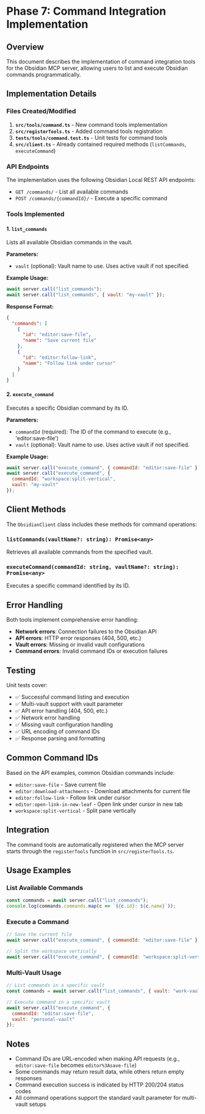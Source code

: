 # Phase 7: Command Integration Implementation

## Overview

This document describes the implementation of command integration tools for the Obsidian MCP server, allowing users to list and execute Obsidian commands programmatically.

## Implementation Details

### Files Created/Modified

1. **`src/tools/command.ts`** - New command tools implementation
2. **`src/registerTools.ts`** - Added command tools registration
3. **`tests/tools/command.test.ts`** - Unit tests for command tools
4. **`src/client.ts`** - Already contained required methods (`listCommands`, `executeCommand`)

### API Endpoints

The implementation uses the following Obsidian Local REST API endpoints:

- `GET /commands/` - List all available commands
- `POST /commands/{commandId}/` - Execute a specific command

### Tools Implemented

#### 1. `list_commands`

Lists all available Obsidian commands in the vault.

**Parameters:**
- `vault` (optional): Vault name to use. Uses active vault if not specified.

**Example Usage:**
```javascript
await server.call("list_commands");
await server.call("list_commands", { vault: "my-vault" });
```

**Response Format:**
```json
{
  "commands": [
    {
      "id": "editor:save-file",
      "name": "Save current file"
    },
    {
      "id": "editor:follow-link", 
      "name": "Follow link under cursor"
    }
  ]
}
```

#### 2. `execute_command`

Executes a specific Obsidian command by its ID.

**Parameters:**
- `commandId` (required): The ID of the command to execute (e.g., 'editor:save-file')
- `vault` (optional): Vault name to use. Uses active vault if not specified.

**Example Usage:**
```javascript
await server.call("execute_command", { commandId: "editor:save-file" });
await server.call("execute_command", { 
  commandId: "workspace:split-vertical",
  vault: "my-vault" 
});
```

## Client Methods

The `ObsidianClient` class includes these methods for command operations:

### `listCommands(vaultName?: string): Promise<any>`

Retrieves all available commands from the specified vault.

### `executeCommand(commandId: string, vaultName?: string): Promise<any>`

Executes a specific command identified by its ID.

## Error Handling

Both tools implement comprehensive error handling:

- **Network errors**: Connection failures to the Obsidian API
- **API errors**: HTTP error responses (404, 500, etc.)
- **Vault errors**: Missing or invalid vault configurations
- **Command errors**: Invalid command IDs or execution failures

## Testing

Unit tests cover:

- ✅ Successful command listing and execution
- ✅ Multi-vault support with vault parameter
- ✅ API error handling (404, 500, etc.)
- ✅ Network error handling
- ✅ Missing vault configuration handling
- ✅ URL encoding of command IDs
- ✅ Response parsing and formatting

## Common Command IDs

Based on the API examples, common Obsidian commands include:

- `editor:save-file` - Save current file
- `editor:download-attachments` - Download attachments for current file
- `editor:follow-link` - Follow link under cursor
- `editor:open-link-in-new-leaf` - Open link under cursor in new tab
- `workspace:split-vertical` - Split pane vertically

## Integration

The command tools are automatically registered when the MCP server starts through the `registerTools` function in `src/registerTools.ts`.

## Usage Examples

### List Available Commands
```javascript
const commands = await server.call("list_commands");
console.log(commands.commands.map(c => `${c.id}: ${c.name}`));
```

### Execute a Command
```javascript
// Save the current file
await server.call("execute_command", { commandId: "editor:save-file" });

// Split the workspace vertically
await server.call("execute_command", { commandId: "workspace:split-vertical" });
```

### Multi-Vault Usage
```javascript
// List commands in a specific vault
const commands = await server.call("list_commands", { vault: "work-vault" });

// Execute command in a specific vault
await server.call("execute_command", { 
  commandId: "editor:save-file",
  vault: "personal-vault" 
});
```

## Notes

- Command IDs are URL-encoded when making API requests (e.g., `editor:save-file` becomes `editor%3Asave-file`)
- Some commands may return result data, while others return empty responses
- Command execution success is indicated by HTTP 200/204 status codes
- All command operations support the standard vault parameter for multi-vault setups